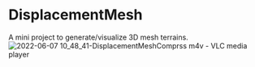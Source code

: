 # DisplacementMesh
A mini project to generate/visualize 3D mesh terrains.
![2022-06-07 10_48_41-DisplacementMeshComprss m4v - VLC media player](https://github.com/nathanstephane/DisplacementMesh/assets/75221936/26a066f3-083f-4b9b-b191-052d1094057e)
